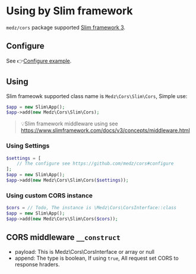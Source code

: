 # Using by Slim framework

`medz/cors` package supported [Slim framework 3](https://github.com/slimphp/Slim).

## Configure

See 👉[Configure example](https://github.com/medz/cors#configure).

## Using

Slim frameowk supported class name is `Medz\Cors\Slim\Cors`, Simple use:

```php
$app = new Slim\App();
$app->add(new Medz\Cors\Slim\Cors);
```

> 💡Slim framework middleware using see https://www.slimframework.com/docs/v3/concepts/middleware.html

### Using Settings

```php
$settings = [
    // The configure see https://github.com/medz/cors#configure
];
$app = new Slim\App();
$app->add(new Medz\Cors\Slim\Cors($settings));
```

### Using custom CORS instance

```php
$cors = // Todo, The instance is \Medz\Cors\CorsInterface::class
$app = new Slim\App();
$app->add(new Medz\Cors\Slim\Cors($cors));
```

## CORS middleware `__construct`

- payload: This is Medz\Cors\CorsInterface or array or null
- append: The type is boolean, If using `true`, All request set CORS to response hraders.
